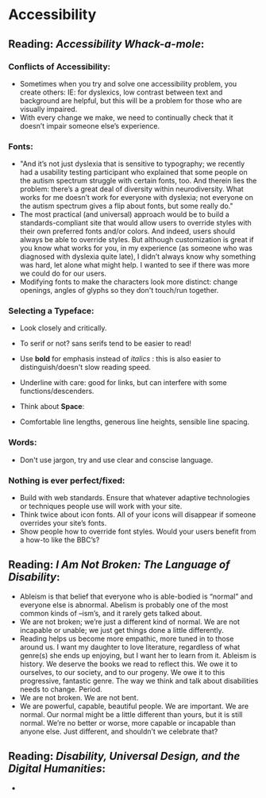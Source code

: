 # Accessibility

## Reading: *Accessibility Whack-a-mole*:

### Conflicts of Accessibility:

- Sometimes when you try and solve one accessibility problem, you create others: IE: for dyslexics, low contrast between text and background are helpful, but this will be a problem for those who are visually impaired. 
- With every change we make, we need to continually check that it doesn’t impair someone else’s experience.

### Fonts: 
- "And it’s not just dyslexia that is sensitive to typography; we recently had a usability testing participant who explained that some people on the autism spectrum struggle with certain fonts, too. And therein lies the problem: there’s a great deal of diversity within neurodiversity. What works for me doesn’t work for everyone with dyslexia; not everyone on the autism spectrum gives a flip about fonts, but some really do."
-  The most practical (and universal) approach would be to build a standards-compliant site that would allow users to override styles with their own preferred fonts and/or colors. And indeed, users should always be able to override styles. But although customization is great if you know what works for you, in my experience (as someone who was diagnosed with dyslexia quite late), I didn’t always know why something was hard, let alone what might help. I wanted to see if there was more we could do for our users.
- Modifying fonts to make the characters look more distinct: change openings, angles of glyphs so they don't touch/run together. 

### Selecting a Typeface:
- Look closely and critically.
- To serif or not? sans serifs tend to be easier to read!
- Use **bold** for emphasis instead of *italics* : this is also easier to distinguish/doesn't slow reading speed. 
- Underline with care: good for links, but can interfere with some functions/descenders. 

- Think about **Space**:
- Comfortable line lengths, generous line heights, sensible line spacing. 

### Words:
- Don't use jargon, try and use clear and conscise language. 

### Nothing is ever perfect/fixed:
- Build with web standards. Ensure that whatever adaptive technologies or techniques people use will work with your site.
- Think twice about icon fonts. All of your icons will disappear if someone overrides your site’s fonts.
- Show people how to override font styles. Would your users benefit from a how-to like the BBC’s?

## Reading: *I Am Not Broken: The Language of Disability*:
- Ableism is that belief that everyone who is able-bodied is “normal” and everyone else is abnormal. Abelism is probably one of the most common kinds of –ism’s, and it rarely gets talked about.
- We are not broken; we’re just a different kind of normal. We are not incapable or unable; we just get things done a little differently.
- Reading helps us become more empathic, more tuned in to those around us. I want my daughter to love literature, regardless of what genre(s) she ends up enjoying, but I want her to learn from it. Ableism is history. We deserve the books we read to reflect this. We owe it to ourselves, to our society, and to our progeny. We owe it to this progressive, fantastic genre. The way we think and talk about disabilities needs to change. Period.
- We are not broken. We are not bent.
- We are powerful, capable, beautiful people. We are important. We are normal. Our normal might be a little different than yours, but it is still normal. We’re no better or worse, more capable or incapable than anyone else. Just different, and shouldn’t we celebrate that?

## Reading: *Disability, Universal Design, and the Digital Humanities*: 
-
